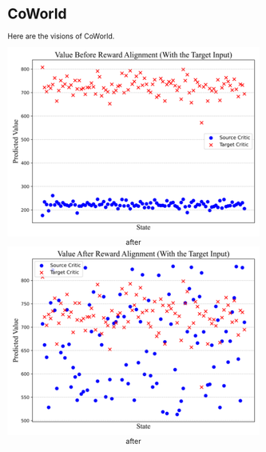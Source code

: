 # CoWorld

Here are the visions of CoWorld.

<div align=center>
<img width="550" src="figs/value_1.png"/>
</div>
<div align=center>after</div>

<div align=center>
<img width="550" src="figs/value_2.png"/>
</div>
<div align=center>after</div>